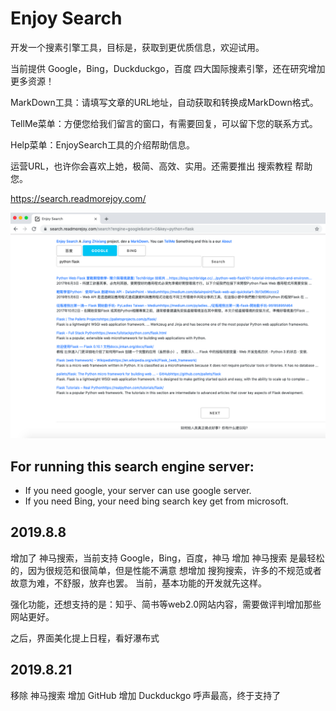 # Enjoy Search

开发一个搜素引擎工具，目标是，获取到更优质信息，欢迎试用。

当前提供 Google，Bing，Duckduckgo，百度 四大国际搜素引擎，还在研究增加更多资源！

MarkDown工具：请填写文章的URL地址，自动获取和转换成MarkDown格式。

TellMe菜单：方便您给我们留言的窗口，有需要回复，可以留下您的联系方式。

Help菜单：EnjoySearch工具的介绍帮助信息。

运营URL，也许你会喜欢上她，极简、高效、实用。还需要推出 搜索教程 帮助您。

https://search.readmorejoy.com/

![](image/python-flask-enjoy-search.png)

## For running this search engine server:
* If you need google, your server can use google server.
* If you need Bing, your need bing search key get from microsoft.

## 2019.8.8
增加了 神马搜索，当前支持 Google，Bing，百度，神马
增加 神马搜索 是最轻松的，因为很规范和很简单，但是性能不满意
想增加 搜狗搜索，许多的不规范或者故意为难，不舒服，放弃也罢。
当前，基本功能的开发就先这样。 

强化功能，还想支持的是：知乎、简书等web2.0网站内容，需要做评判增加那些网站更好。

之后，界面美化提上日程，看好瀑布式

## 2019.8.21
移除 神马搜索
增加 GitHub
增加 Duckduckgo 呼声最高，终于支持了
